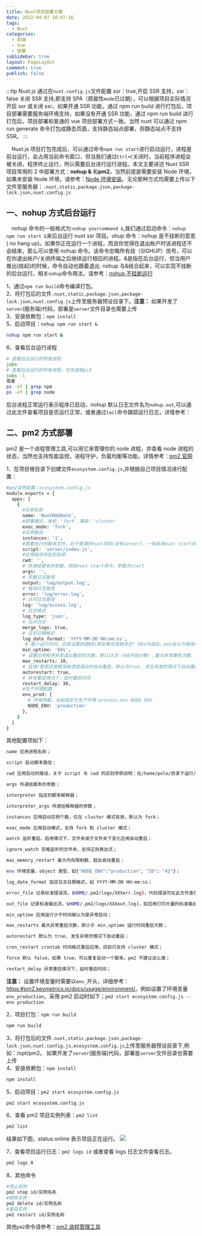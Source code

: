 ```yaml
---
title: Nuxt项目部署方案
date: 2022-04-07 10:07:16
tags:
  - Nuxt
categories:
  - 前端
  - Vue
  - 部署
subSidebar: true
layout: PageLayOut
comment: true
publish: false
---
```


:::tip
Nust.js 通过在`nuxt.config.js`文件配置 ssr：true,开启 SSR 支持，ssr：false 关闭 SSR 支持,即支持 SPA（原属性`mode`已过期），可以根据项目实际情况开启 ssr 或关闭 ssr。如果开通 SSR 功能，通过 npm run build 进行打包后，项目部署需要服务端环境支持，如果没有开通 SSR 功能，通过 npm run build 进行打包后，项目部署和普通的 vue 项目部署方式一致。当然 nuxt 可以通过 npm run generate 命令打包成静态页面，支持静态站点部署，但静态站点不支持 SSR。
:::

<!-- more -->

&emsp;Nuxt.js 项目打包完成后，可以通过命令`npm run start`进行启动运行，进程是前台运行，会占用当前命令窗口，但当我们通过`Ctrl+C`关闭时，当前程序进程会被关闭，程序终止运行，所以需要后台进行运行进程。本文主要讲述 Nuxt SSR 项目常用的 2 中部署方式：**nohup &** 和**pm2**。当然前提是需要安装 Node 环境，如果未安装 Node 环境，请参考：[Node 环境安装](/node/)。无论那种方式均需要上传以下文件至服务器：`.nuxt,static,package.json,package-lock.json,nuxt.config.js`

## 一、nohup 方式后台运行

&emsp;nohup 命令的一般格式为:`nohup yourcommand &`,我们通过启动命令：`nohup npm run start &`来后台运行 nuxt ssr 项目。ohup 命令：nohup 是不挂断的意思( no hang up)。如果你正在运行一个进程，而且你觉得在退出帐户时该进程还不会结束，那么可以使用 nohup 命令。该命令忽略所有挂（SIGHUP）信号，可以在你退出帐户/关闭终端之后继续运行相应的进程。&是指在后台运行，但当用户推出(挂起)的时候，命令自动也跟着退出. nohup 与&结合起来，可以实现不挂断的后台运行。相关`nohup`命令用法，请参考：[nohup 不挂断运行](/node/nohup.html)

1、通过`npm run build`命令编译打包。  
2、将打包后的文件`.nuxt,static,package.json,package-lock.json,nuxt.config.js`上传至服务器预设目录下。**注意：** 如果开发了`server`(服务端)代码，部署是`server`文件目录也需要上传  
3、安装依赖包：`npm install`  
5、启动项目：`nohup npm run start &`

```bash
nohup npm run start &
```

6、查看后台运行进程

```bash
# 查看后台运行的所有进程
jobs
# 查看后台运行的所有进程，包含进程pid
jobs -l
或者
ps -ef | grep npm
ps -ef | grep node
```

后台进程正常运行表示程序已启动，nohup 默认日志文件名为`nohup.out`,可以通过此文件查看项目是否运行正常，或者通过`tail`命令跟踪运行日志，详情参考：

## 二、pm2 方式部署

pm2 是一个进程管理工具,可以用它来管理你的 node 进程，并查看 node 进程的状态，当然也支持性能监控，进程守护，负载均衡等功能。详情参考：[pm2 官网](https:#pm2.keymetrics.io/)

1、在项目根目录下创建文件`ecosystem.config.js`,并根据自己项目情况进行配置：

```bash
#pm2实例配置：ecosystem.config.js
module.exports = {
  apps: [
    {
      #实例名称
      name: 'NuxtRmbRate',
      #部署模式，单机：'fork',集群：'cluster'
      exec_mode: 'fork',
      #实例数目
      instances: '1',
      #需要执行的脚本文件，对于普通的nuxt项目(没有server)，一般采用nuxt start命令，用pm2执行时需要修改成./node-modules/nuxt/dist/bin/nuxt.js,否则报错
      script: 'server/index.js',
      #应用程序所在的目录
      cwd: '',
      # 传递给脚本的参数，例如nuxt start命令，参数为start
      args: '',
      # 完整日志路径
      output: 'log/output.log',
      # 错误日志路径
      error: 'log/error.log',
      # 访问日志路径
      log: 'log/access.log',
      # 日志格式
      log_type: 'json',
      # 合并日志
      merge_logs: true,
      # 日志日期格式
      log_date_format: 'YYYY-MM-DD HH:mm:ss',
       # 最小运行时间，这里设置的是60s即如果应用程序在* 60s内退出，pm2会认为程序异常退出，此时触发重启* max_restarts设置数量，应用运行少于时间被认为是异常启动
      min_uptime: '60s',
      # 设置应用程序异常退出重启的次数，默认15次（从0开始计数）,最大异常重启次数，即小于min_uptime运行时间重启次数；
      max_restarts: 10,
      # 启用/禁用应用程序崩溃或退出时自动重启，默认为true, 发生异常的情况下自动重启
      autorestart: true,
      # 异常重启情况下，延时重启时间
      restart_delay: 30,
      #生产环境配置
      env_prod: {
        # 环境参数，当前指定为生产环境 process.env.NODE_ENV
        NODE_ENV: 'production'
      },
    }
  ]
}
```

其他配置项如下：

```bash
name 应用进程名称；

script 启动脚本路径；

cwd 应用启动的路径，关于 script 与 cwd 的区别举例说明：在/home/polo/目录下运行/data/release/node/index.js，此处 script 为/data/release/node/index.js，cwd 为/home/polo/；

args 传递给脚本的参数；

interpreter 指定的脚本解释器；

interpreter_args 传递给解释器的参数；

instances 应用启动实例个数，仅在 cluster 模式有效，默认为 fork；

exec_mode 应用启动模式，支持 fork 和 cluster 模式；

watch 监听重启，启用情况下，文件夹或子文件夹下变化应用自动重启；

ignore_watch 忽略监听的文件夹，支持正则表达式；

max_memory_restart 最大内存限制数，超出自动重启；

env 环境变量，object 类型，如{"NODE_ENV":"production", "ID": "42"}；

log_date_format 指定日志日期格式，如 YYYY-MM-DD HH:mm:ss；

error_file 记录标准错误流，$HOME/.pm2/logs/XXXerr.log)，代码错误可在此文件查找；

out_file 记录标准输出流，$HOME/.pm2/logs/XXXout.log)，如应用打印大量的标准输出，会导致 pm2 日志过大；

min_uptime 应用运行少于时间被认为是异常启动；

max_restarts 最大异常重启次数，即小于 min_uptime 运行时间重启次数；

autorestart 默认为 true, 发生异常的情况下自动重启；

cron_restart crontab 时间格式重启应用，目前只支持 cluster 模式；

force 默认 false，如果 true，可以重复启动一个脚本。pm2 不建议这么做；

restart_delay 异常重启情况下，延时重启时间；
```

**注意：** 设置环境变量时需要以`env_`开头，详细参考：<https:#pm2.keymetrics.io/docs/usage/environment/>。例如设置了环境变量`env_production`，采用 pm2 启动时如下：`pm2 start ecosystem.config.js --env production`

2、项目打包：`npm run build`

```bash
npm run build
```

3、将打包后的文件`.nuxt,static,package.json,package-lock.json,nuxt.config.js,ecosystem.config.js`上传至服务器预设目录下,例如：/opt/pm2。 如果开发了`server`(服务端)代码，部署是`server`文件目录也需要上传  
4、安装依赖包：`npm install`

```bash
npm install
```

5、启动项目：`pm2 start ecosystem.config.js`

```bash
pm2 start ecosystem.config.js
```

6、查看 pm2 项目实例列表：`pm2 list`

```bash
pm2 list
```

结果如下图，status:online 表示项目正在运行。
![](https:#cdn.jsdelivr.net/gh/AnyFork/blog-images/markdown/202204071138505.png)

7、查看项目运行日志：`pm2 logs id` 或者查看 logs 日志文件查看日志。

```bash
pm2 logs 0
```

8、其他命令

```bash
#停止实例
pm2 stop id/实例名称
#删除实例
pm2 delete id/实例名称
#重启实例
pm2 restart id/实例名称
```

其他`pm2`命令请参考：[pm2 进程管理工具](/node/pm2.html)
<Reward/>
